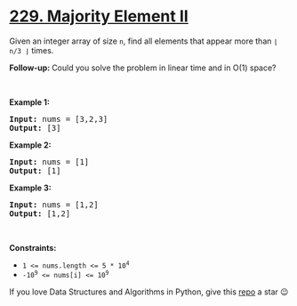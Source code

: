 # [229. Majority Element II][title]

<p>Given an integer array of size <code>n</code>, find all elements that appear more than <code>⌊ n/3 ⌋</code> times.</p>
<p><strong>Follow-up: </strong>Could you solve the problem in linear time and in O(1) space?</p>
<p> </p>
<p><strong>Example 1:</strong></p>
<pre><strong>Input:</strong> nums = [3,2,3]
<strong>Output:</strong> [3]
</pre>
<p><strong>Example 2:</strong></p>
<pre><strong>Input:</strong> nums = [1]
<strong>Output:</strong> [1]
</pre>
<p><strong>Example 3:</strong></p>
<pre><strong>Input:</strong> nums = [1,2]
<strong>Output:</strong> [1,2]
</pre>
<p> </p>
<p><strong>Constraints:</strong></p>
<ul>
<li><code>1 &lt;= nums.length &lt;= 5 * 10<sup>4</sup></code></li>
<li><code>-10<sup>9</sup> &lt;= nums[i] &lt;= 10<sup>9</sup></code></li>
</ul>


If you love Data Structures and Algorithms in Python, give this [repo][me] a star :wink:

[title]: https://leetcode.com/problems/majority-element-ii
[me]: https://github.com/bumblebee211196/awesome-python-leetcode